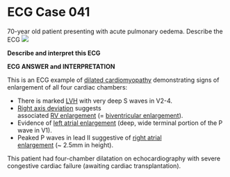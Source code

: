 # ECG Case 041


70-year old patient presenting with acute pulmonary oedema. Describe the ECG
![](https://litfl.com/wp-content/uploads/2018/08/TOP-100-ECG-QUIZ-LITFL-041.jpg)



**Describe and interpret this ECG** 

**ECG ANSWER and INTERPRETATION** 


This is an ECG example of [dilated cardiomyopathy](https://litfl.com/dilated-cardiomyopathy-dcm-ecg-library/) demonstrating signs of enlargement of all four cardiac chambers:

- There is marked [LVH](https://litfl.com/left-ventricular-hypertrophy-lvh-ecg-library/) with very deep S waves in V2-4.
- [Right axis deviation](https://litfl.com/right-axis-deviation-rad-ecg-library/) suggests associated [RV enlargement](https://litfl.com/right-ventricular-hypertrophy-rvh-ecg-library/) (= [biventricular enlargement](https://litfl.com/biventricular-hypertrophy-ecg-library/)).
- Evidence of [left atrial enlargement](https://litfl.com/left-atrial-enlargement-ecg-library/) (deep, wide terminal portion of the P wave in V1).
- Peaked P waves in lead II suggestive of [right atrial enlargement](https://litfl.com/right-atrial-enlargement-ecg-library/) (~ 2.5mm in height).


This patient had four-chamber dilatation on echocardiography with severe congestive cardiac failure (awaiting cardiac transplantation).

